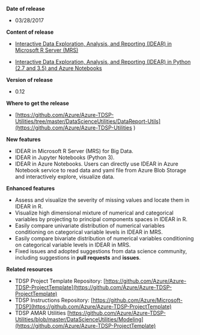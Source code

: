 **Date of release**

* 03/28/2017

**Content of release**

* [Interactive Data Exploration, Analysis, and Reporting (IDEAR) in Microsoft R Server (MRS)](../DataScienceUtilities/DataReport-Utils/MRS)

* [Interactive Data Exploration, Analysis, and Reporting (IDEAR) in Python (2.7 and 3.5) and Azure Notebooks](../DataScienceUtilities/DataReport-Utils/Python)

**Version of release**

* 0.12

**Where to get the release**

* [https://github.com/Azure/Azure-TDSP-Utilities/tree/master/DataScienceUtilities/DataReport-Utils](https://github.com/Azure/Azure-TDSP-Utilities )

**New features**

* IDEAR in Microsoft R Server (MRS) for Big Data. 
* IDEAR in Jupyter Notebooks (Python 3). 
* IDEAR in Azure Notebooks. Users can directly use IDEAR in Azure Notebook service to read data and yaml file from Azure Blob Storage and interactively explore, visualize data.

**Enhanced features**

* Assess and visualize the severity of missing values and locate them in IDEAR in R.
* Visualize high dimensional mixture of numerical and categorical variables by projecting to principal components spaces in IDEAR in R.
* Easily compare univariate distribution of numerical variables conditioning on categorical variable levels in IDEAR in MRS.
* Easily compare bivariate distribution of numerical variables conditioning on categorical variable levels in IDEAR in MRS. 
* Fixed issues and adopted suggestions from data science community, including suggestions in **pull requests** and **issues**.

**Related resources**

* TDSP Project Template Repository:
[https://github.com/Azure/Azure-TDSP-ProjectTemplate](https://github.com/Azure/Azure-TDSP-ProjectTemplate)
* TDSP Instructions Repository:
[https://github.com/Azure/Microsoft-TDSP](https://github.com/Azure/Azure-TDSP-ProjectTemplate)
* TDSP AMAR Utilities 
[https://github.com/Azure/Azure-TDSP-Utilities/blob/master/DataScienceUtilities/Modeling](https://github.com/Azure/Azure-TDSP-ProjectTemplate)
